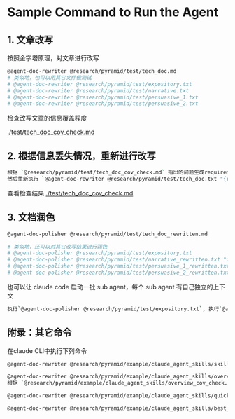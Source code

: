 # Sample Command to Run the Agent

## 1. 文章改写

按照金字塔原理，对文章进行改写

```bash
@agent-doc-rewriter @research/pyramid/test/tech_doc.md  
# 类似地，也可以用其它文件做测试
# @agent-doc-rewriter @research/pyramid/test/expository.txt
# @agent-doc-rewriter @research/pyramid/test/narrative.txt 
# @agent-doc-rewriter @research/pyramid/test/persuasive_1.txt 
# @agent-doc-rewriter @research/pyramid/test/persuasive_2.txt 
```

检查改写文章的信息覆盖程度

[./test/tech_doc_cov_check.md](./test/tech_doc_cov_check.md)


## 2. 根据信息丢失情况，重新进行改写


```bash
根据 `@research/pyramid/test/tech_doc_cov_check.md` 指出的问题生成requirements参数
然后重新执行 `@agent-doc-rewriter @research/pyramid/test/tech_doc.txt "{requirements}"` 进行改写
```

查看检查结果
[./test/tech_doc_cov_check.md](./test/tech_doc_cov_check.md)

## 3. 文档润色

```bash
@agent-doc-polisher @research/pyramid/test/tech_doc_rewritten.md 

# 类似地，还可以对其它改写结果进行润色
# @agent-doc-polisher @research/pyramid/test/expository.txt
# @agent-doc-polisher @research/pyramid/test/narrative_rewritten.txt "流畅" 
# @agent-doc-polisher @research/pyramid/test/persuasive_1_rewritten.txt "check logic"
# @agent-doc-polisher @research/pyramid/test/persuasive_2_rewritten.txt "check logic"
```

也可以让 claude code 启动一批 sub agent，每个 sub agent 有自己独立的上下文
```bash
执行`@agent-doc-polisher @research/pyramid/test/expository.txt`, 执行`@agent-doc-polisher @research/pyramid/test/narrative_rewritten.txt "流畅"`, 执行`@agent-doc-polisher @research/pyramid/test/persuasive_1_rewritten.txt "缺陷检测"`, 执行`@agent-doc-polisher @research/pyramid/test/persuasive_2_rewritten.txt "缺陷检测"`
```

## 附录：其它命令 

在claude CLI中执行下列命令

```bash
@agent-doc-rewriter @research/pyramid/example/claude_agent_skills/skills.md

@agent-doc-rewriter @research/pyramid/example/claude_agent_skills/overview.md
根据 `@research/pyramid/example/claude_agent_skills/overview_cov_check.md` 指出的问题生成requirements参数，然后重新执行 `@agent-doc-rewriter @research/pyramid/example/claude_agent_skills/overview.md "{requirements}"` 进行改写

@agent-doc-rewriter @research/pyramid/example/claude_agent_skills/quickstart.md

@agent-doc-rewriter @research/pyramid/example/claude_agent_skills/best_practices.md


```





